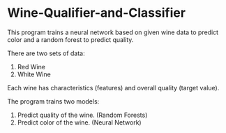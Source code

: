 # Wine-Qualifier-and-Classifier

This program trains a neural network based on given wine data to predict color and a random forest to predict quality.

There are two sets of data: 
  1. Red Wine
  2. White Wine
 
Each wine has characteristics (features) and overall quality (target value). 

The program trains two models: 
  1. Predict quality of the wine. (Random Forests)
  2. Predict color of the wine. (Neural Network)
